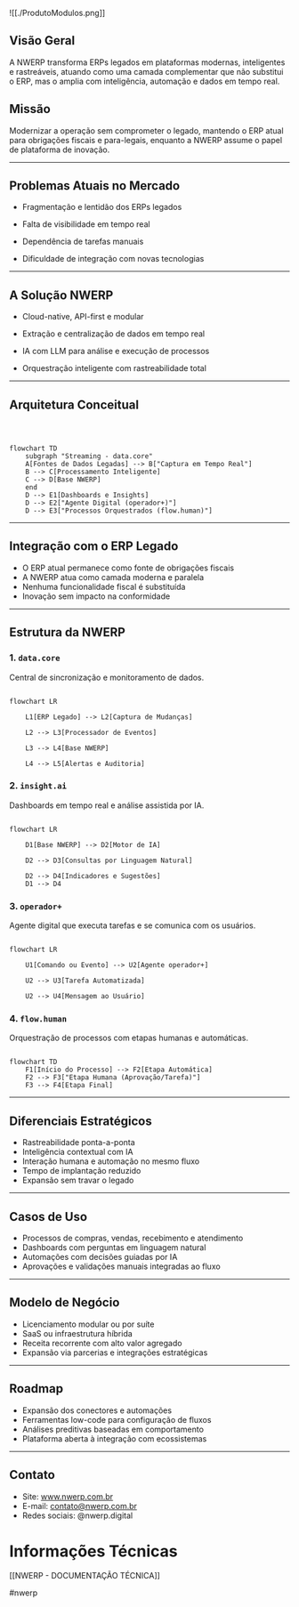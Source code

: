 
  ![[./ProdutoModulos.png]]

## Visão Geral

A NWERP transforma ERPs legados em plataformas modernas, inteligentes e rastreáveis, atuando como uma camada complementar que não substitui o ERP, mas o amplia com inteligência, automação e dados em tempo real.

  

## Missão

Modernizar a operação sem comprometer o legado, mantendo o ERP atual para obrigações fiscais e para-legais, enquanto a NWERP assume o papel de plataforma de inovação.

  

---

  

## Problemas Atuais no Mercado

- Fragmentação e lentidão dos ERPs legados

- Falta de visibilidade em tempo real

- Dependência de tarefas manuais

- Dificuldade de integração com novas tecnologias

  

---

  

## A Solução NWERP

- Cloud-native, API-first e modular

- Extração e centralização de dados em tempo real

- IA com LLM para análise e execução de processos

- Orquestração inteligente com rastreabilidade total

  

---

  

## Arquitetura Conceitual
  

```mermaid



flowchart TD
	subgraph "Streaming - data.core"
    A[Fontes de Dados Legadas] --> B["Captura em Tempo Real"]
    B --> C[Processamento Inteligente]
	C --> D[Base NWERP]
	end
    D --> E1[Dashboards e Insights]
    D --> E2["Agente Digital (operador+)"]
    D --> E3["Processos Orquestrados (flow.human)"]
```




  

---

  

## Integração com o ERP Legado

- O ERP atual permanece como fonte de obrigações fiscais
- A NWERP atua como camada moderna e paralela
- Nenhuma funcionalidade fiscal é substituída
- Inovação sem impacto na conformidade

---

  

## Estrutura da NWERP 
  

### 1. `data.core`

Central de sincronização e monitoramento de dados.

```mermaid

flowchart LR

    L1[ERP Legado] --> L2[Captura de Mudanças]

    L2 --> L3[Processador de Eventos]

    L3 --> L4[Base NWERP]

    L4 --> L5[Alertas e Auditoria]

```


  

### 2. `insight.ai`

Dashboards em tempo real e análise assistida por IA.

```mermaid

flowchart LR

    D1[Base NWERP] --> D2[Motor de IA]

    D2 --> D3[Consultas por Linguagem Natural]

    D2 --> D4[Indicadores e Sugestões]
    D1 --> D4

```


  

### 3. `operador+`

Agente digital que executa tarefas e se comunica com os usuários.

```mermaid

flowchart LR

    U1[Comando ou Evento] --> U2[Agente operador+]

    U2 --> U3[Tarefa Automatizada]

    U2 --> U4[Mensagem ao Usuário]

```

  

### 4. `flow.human`

Orquestração de processos com etapas humanas e automáticas.

```mermaid

flowchart TD
    F1[Início do Processo] --> F2[Etapa Automática]
    F2 --> F3["Etapa Humana (Aprovação/Tarefa)"]
    F3 --> F4[Etapa Final]
```




  

---

  

## Diferenciais Estratégicos

- Rastreabilidade ponta-a-ponta
- Inteligência contextual com IA
- Interação humana e automação no mesmo fluxo
- Tempo de implantação reduzido
- Expansão sem travar o legado

  

---

  
## Casos de Uso

- Processos de compras, vendas, recebimento e atendimento
- Dashboards com perguntas em linguagem natural
- Automações com decisões guiadas por IA
- Aprovações e validações manuais integradas ao fluxo

  

---

  
## Modelo de Negócio

- Licenciamento modular ou por suíte
- SaaS ou infraestrutura híbrida
- Receita recorrente com alto valor agregado
- Expansão via parcerias e integrações estratégicas

  

---

  

## Roadmap

- Expansão dos conectores e automações
- Ferramentas low-code para configuração de fluxos
- Análises preditivas baseadas em comportamento
- Plataforma aberta à integração com ecossistemas

  

---

  

## Contato

- Site: www.nwerp.com.br
- E-mail: contato@nwerp.com.br
- Redes sociais: @nwerp.digital

# Informações Técnicas


[[NWERP - DOCUMENTAÇÃO TÉCNICA]]

#nwerp
